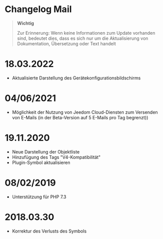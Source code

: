 # Changelog Mail

>**Wichtig**
>
>Zur Erinnerung: Wenn keine Informationen zum Update vorhanden sind, bedeutet dies, dass es sich nur um die Aktualisierung von Dokumentation, Übersetzung oder Text handelt

# 18.03.2022

- Aktualisierte Darstellung des Gerätekonfigurationsbildschirms

# 04/06/2021

- Möglichkeit der Nutzung von Jeedom Cloud-Diensten zum Versenden von E-Mails (in der Beta-Version auf 5 E-Mails pro Tag begrenzt))

# 19.11.2020

- Neue Darstellung der Objektliste
- Hinzufügung des Tags "V4-Kompatibilität"
- Plugin-Symbol aktualisieren

# 08/02/2019

- Unterstützung für PHP 7.3

# 2018.03.30

- Korrektur des Verlusts des Symbols
